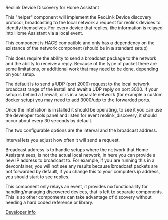 Reolink Device Discovery for Home Assistant

This "helper" component will implement the ReoLink Device discovery protocol, broadcasting to the local network a request for
reolink devices to identify themselves. For every device that replies, the information is relayed into Home Assistant via a local event.

This component is HACS compatible and only has a dependency on the existance of the network component (should be in a standard setup)

This does require the ability to send a broadcast package to the network and the ability to receive a reply. Because of the type of packet there are some limitations, or additional work that may need to be done, depending on your setup.

The default is to send a UDP (port 2000) request to the local network broadcast range of the install and await a UDP reply on port 3000. If your setup is behind a firewall, or is in a separate network (for example a custom docker setup) you may need to add 3000/udp to the forwarded ports.

Once the intefration is installed it should be operating, to see it you can use the developer tools panel and listen for event reolink_discovery, it should occur about every 30 seconds by default.

The two configurable options are the interval and the broadcast address.

Interval lets you adjust how often it will send a request.

Broadcast address is to handle setups where the network that Home Assistant sees, is not the actual local network, in here you can provide a new IP address to broadcast to. For example, if you are running this in a devcontainer, you will not see any results because broadcast packets are not forwarded by default, if you change this to your computers ip address, you should start to see replies.

This component only relays an event, it provides no functionallity for handling/managing discovered devices, that is left to separate components. This is so other compoments can take advantage of discovery without needing a hard coded reference or library.

[Developer info](./developer.md)
